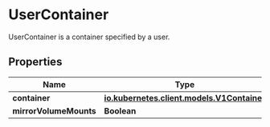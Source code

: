 

# UserContainer

UserContainer is a container specified by a user.
## Properties

Name | Type | Description | Notes
------------ | ------------- | ------------- | -------------
**container** | [**io.kubernetes.client.models.V1Container**](io.kubernetes.client.models.V1Container.md) |  |  [optional]
**mirrorVolumeMounts** | **Boolean** |  |  [optional]



